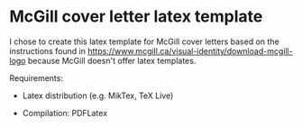 # McGill cover letter latex template

I chose to create this latex template for McGill cover letters based on the instructions found 
in https://www.mcgill.ca/visual-identity/download-mcgill-logo because McGill doesn't offer latex 
templates.

Requirements:
  - Latex distribution (e.g. MikTex, TeX Live)

  - Compilation: PDFLatex
